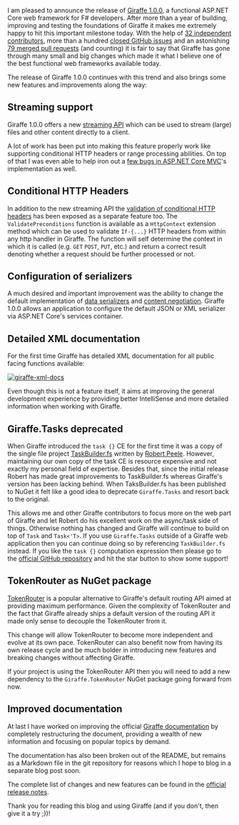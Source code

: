 ﻿<!--
    Published: 2018-02-09 02:34
    Author: Dustin Moris Gorski
    Title: Announcing Giraffe 1.0.0
	Tags: giraffe aspnet-core fsharp dotnet-core web
-->
I am pleased to announce the release of [Giraffe 1.0.0](https://github.com/giraffe-fsharp/Giraffe/releases/tag/v1.0.0), a functional ASP.NET Core web framework for F# developers. After more than a year of building, improving and testing the foundations of Giraffe it makes me extremely happy to hit this important milestone today. With the help of [32 independent contributors](https://github.com/giraffe-fsharp/Giraffe/graphs/contributors), more than a hundred [closed GitHub issues](https://github.com/giraffe-fsharp/Giraffe/issues?q=is%3Aissue+is%3Aclosed) and an astonishing [79 merged pull requests](https://github.com/giraffe-fsharp/Giraffe/pulls?utf8=%E2%9C%93&q=is%3Apr+is%3Aclosed+is%3Amerged) (and counting) it is fair to say that Giraffe has gone through many small and big changes which made it what I believe one of the best functional web frameworks available today.

The release of Giraffe 1.0.0 continues with this trend and also brings some new features and improvements along the way:

## Streaming support

Giraffe 1.0.0 offers a new [streaming API](https://github.com/giraffe-fsharp/Giraffe/blob/master/DOCUMENTATION.md#streaming) which can be used to stream (large) files and other content directly to a client.

A lot of work has been put into making this feature properly work like supporting conditional HTTP headers or range processing abilities. On top of that I was even able to help iron out a [few bugs in ASP.NET Core MVC](https://github.com/aspnet/Mvc/issues/7208)'s implementation as well.

## Conditional HTTP Headers

In addition to the new streaming API the [validation of conditional HTTP headers](https://github.com/giraffe-fsharp/Giraffe/blob/master/DOCUMENTATION.md#conditional-requests) has been exposed as a separate feature too. The `ValidatePreconditions` function is available as a `HttpContext` extension method which can be used to validate `If-{...}` HTTP headers from within any http handler in Giraffe. The function will self determine the context in which it is called (e.g. `GET` `POST`, `PUT`, etc.) and return a correct result denoting whether a request should be further processed or not.

## Configuration of serializers

A much desired and important improvement was the ability to change the default implementation of [data serializers](https://github.com/giraffe-fsharp/Giraffe/blob/master/DOCUMENTATION.md#serialization) and [content negotiation](https://github.com/giraffe-fsharp/Giraffe/blob/master/DOCUMENTATION.md#content-negotiation). Giraffe 1.0.0 allows an application to configure the default JSON or XML serializer via ASP.NET Core's services container.

## Detailed XML documentation

For the first time Giraffe has detailed XML documentation for all public facing functions available:

<a href="https://www.flickr.com/photos/130657798@N05/40125759872/in/dateposted/" title="giraffe-xml-docs"><img src="https://farm5.staticflickr.com/4611/40125759872_92f6239fdf_z.jpg" alt="giraffe-xml-docs"></a>

Even though this is not a feature itself, it aims at improving the general development experience by providing better IntelliSense and more detailed information when working with Giraffe.

## Giraffe.Tasks deprecated

When Giraffe introduced the `task {}` CE for the first time it was a copy of the single file project [TaskBuilder.fs](https://github.com/rspeele/TaskBuilder.fs) written by [Robert Peele](https://github.com/rspeele). However, maintaining our own copy of the task CE is resource expensive and not exactly my personal field of expertise. Besides that, since the initial release Robert has made great improvements to TaskBuilder.fs whereas Giraffe's version has been lacking behind. When TaksBuilder.fs has been published to NuGet it felt like a good idea to deprecate `Giraffe.Tasks` and resort back to the original.

This allows me and other Giraffe contributors to focus more on the web part of Giraffe and let Robert do his excellent work on the async/task side of things. Otherwise nothing has changed and Giraffe will continue to build on top of `Task` and `Task<'T>`. If you use `Giraffe.Tasks` outside of a Giraffe web application then you can continue doing so by referencing `TaskBuilder.fs` instead. If you like the `task {}` computation expression then please go to the [official GitHub repository](https://github.com/rspeele/TaskBuilder.fs) and hit the star button to show some support!

## TokenRouter as NuGet package

[TokenRouter](https://github.com/giraffe-fsharp/Giraffe.TokenRouter) is a popular alternative to Giraffe's default routing API aimed at providing maximum performance. Given the complexity of TokenRouter and the fact that Giraffe already ships a default version of the routing API it made only sense to decouple the TokenRouter from it.

This change will allow TokenRouter to become more independent and evolve at its own pace. TokenRouter can also benefit now from having its own release cycle and be much bolder in introducing new features and breaking changes without affecting Giraffe.

If your project is using the TokenRouter API then you will need to add a new dependency to the `Giraffe.TokenRouter` NuGet package going forward from now.

## Improved documentation

At last I have worked on improving the official [Giraffe documentation](https://github.com/giraffe-fsharp/Giraffe/blob/master/DOCUMENTATION.md) by completely restructuring the document, providing a wealth of new information and focusing on popular topics by demand.

The documentation has also been broken out of the README, but remains as a Markdown file in the git repository for reasons which I hope to blog in a separate blog post soon.

The complete list of changes and new features can be found in the [official release notes](https://github.com/giraffe-fsharp/Giraffe/releases/tag/v1.0.0).

Thank you for reading this blog and using Giraffe (and if you don't, then give it a try ;))!

